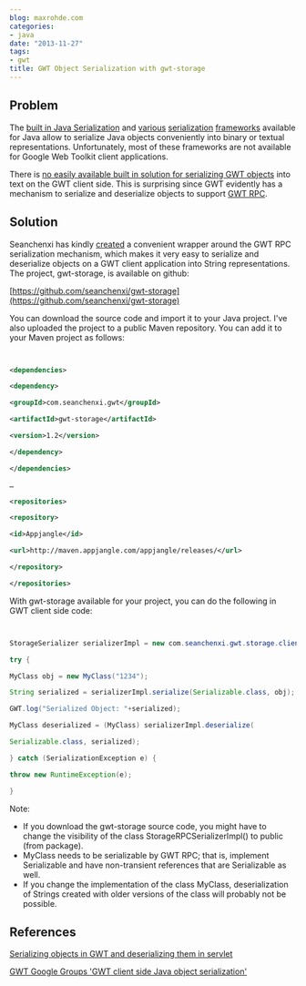 ```yaml
---
blog: maxrohde.com
categories:
- java
date: "2013-11-27"
tags:
- gwt
title: GWT Object Serialization with gwt-storage
---
```


## Problem

The [built in Java Serialization](http://docs.oracle.com/javase/7/docs/api/java/io/ObjectOutputStream.html) and [various](https://code.google.com/p/kryo/) [serialization](http://xstream.codehaus.org/) [frameworks](http://jackson.codehaus.org/) available for Java allow to serialize Java objects conveniently into binary or textual representations. Unfortunately, most of these frameworks are not available for Google Web Toolkit client applications.

There is [no easily available built in solution for serializing GWT objects](http://blog.softteco.com/2010/02/serializing-objects-in-gwt-and.html) into text on the GWT client side. This is surprising since GWT evidently has a mechanism to serialize and deserialize objects to support [GWT RPC](http://www.gwtproject.org/doc/latest/tutorial/RPC.html).

## Solution

Seanchenxi has kindly [created](https://groups.google.com/forum/) a convenient wrapper around the GWT RPC serialization mechanism, which makes it very easy to serialize and deserialize objects on a GWT client application into String representations. The project, gwt-storage, is available on github:

[https://github.com/seanchenxi/gwt-storage](https://github.com/seanchenxi/gwt-storage)

You can download the source code and import it to your Java project. I've also uploaded the project to a public Maven repository. You can add it to your Maven project as follows:

```xml


<dependencies>

<dependency>

<groupId>com.seanchenxi.gwt</groupId>

<artifactId>gwt-storage</artifactId>

<version>1.2</version>

</dependency>

</dependencies>

…

<repositories>

<repository>

<id>Appjangle</id>

<url>http://maven.appjangle.com/appjangle/releases/</url>

</repository>

</repositories>

```

With gwt-storage available for your project, you can do the following in GWT client side code:

```java


StorageSerializer serializerImpl = new com.seanchenxi.gwt.storage.client.serializer.StorageRPCSerializerImpl();

try {

MyClass obj = new MyClass("1234");

String serialized = serializerImpl.serialize(Serializable.class, obj);

GWT.log("Serialized Object: "+serialized);

MyClass deserialized = (MyClass) serializerImpl.deserialize(

Serializable.class, serialized);

} catch (SerializationException e) {

throw new RuntimeException(e);

}

```

Note:

- If you download the gwt-storage source code, you might have to change the visibility of the class StorageRPCSerializerImpl() to public (from package).
- MyClass needs to be serializable by GWT RPC; that is, implement Serializable and have non-transient references that are Serializable as well.
- If you change the implementation of the class MyClass, deserialization of Strings created with older versions of the class will probably not be possible.

## References

[Serializing objects in GWT and deserializing them in servlet](http://blog.softteco.com/2010/02/serializing-objects-in-gwt-and.html)

[GWT Google Groups 'GWT client side Java object serialization'](https://groups.google.com/forum/)
